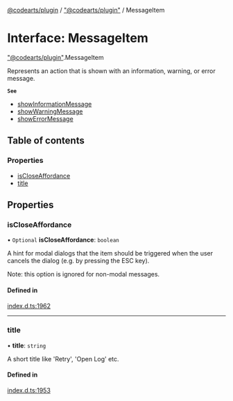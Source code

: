 [@codearts/plugin](../README.md) / ["@codearts/plugin"](../modules/_codearts_plugin_.md) / MessageItem

# Interface: MessageItem

["@codearts/plugin"](../modules/_codearts_plugin_.md).MessageItem

Represents an action that is shown with an information, warning, or
error message.

**`See`**

 - [showInformationMessage](../modules/codearts_plugin_.window.md#showinformationmessage)
 - [showWarningMessage](../modules/codearts_plugin_.window.md#showwarningmessage)
 - [showErrorMessage](../modules/codearts_plugin_.window.md#showerrormessage)

## Table of contents

### Properties

- [isCloseAffordance](codearts_plugin_.MessageItem.md#iscloseaffordance)
- [title](codearts_plugin_.MessageItem.md#title)

## Properties

### isCloseAffordance

• `Optional` **isCloseAffordance**: `boolean`

A hint for modal dialogs that the item should be triggered
when the user cancels the dialog (e.g. by pressing the ESC
key).

Note: this option is ignored for non-modal messages.

#### Defined in

[index.d.ts:1962](https://github.com/huaweicloud/cloudide-plugin-api/blob/a055dd0/index.d.ts#L1962)

___

### title

• **title**: `string`

A short title like 'Retry', 'Open Log' etc.

#### Defined in

[index.d.ts:1953](https://github.com/huaweicloud/cloudide-plugin-api/blob/a055dd0/index.d.ts#L1953)
